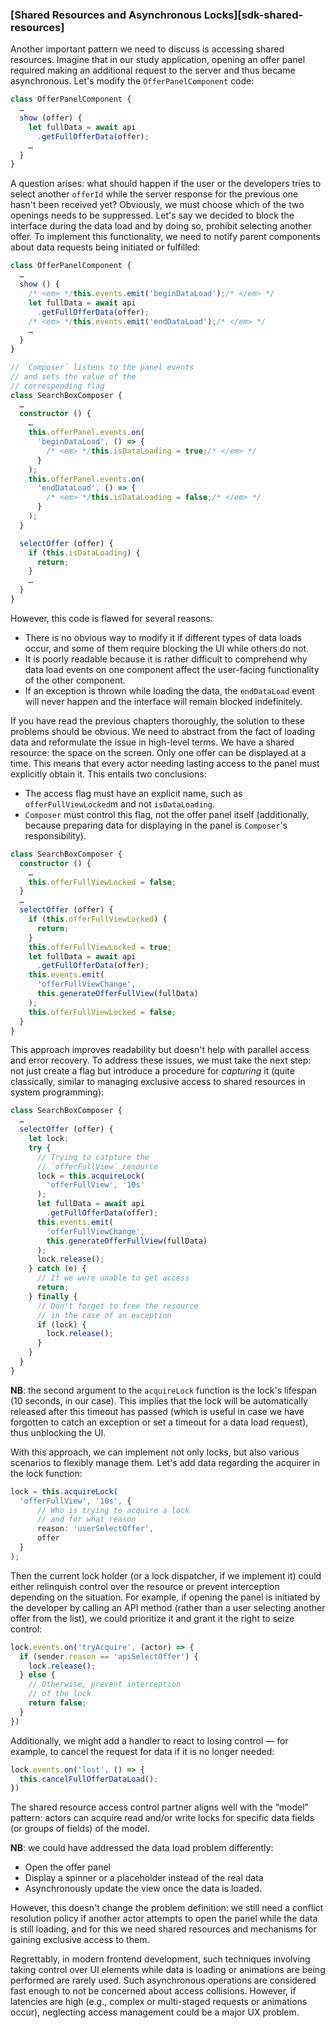 ### [Shared Resources and Asynchronous Locks][sdk-shared-resources]

Another important pattern we need to discuss is accessing shared resources. Imagine that in our study application, opening an offer panel required making an additional request to the server and thus became asynchronous. Let's modify the `OfferPanelComponent` code:

```typescript
class OfferPanelComponent {
  …
  show (offer) {
    let fullData = await api
      .getFullOfferData(offer);
    …
  }
}
```

A question arises: what should happen if the user or the developers tries to select another `offerId` while the server response for the previous one hasn't been received yet? Obviously, we must choose which of the two openings needs to be suppressed. Let's say we decided to block the interface during the data load and by doing so, prohibit selecting another offer. To implement this functionality, we need to notify parent components about data requests being initiated or fulfilled:

```typescript
class OfferPanelComponent {
  …
  show () {
    /* <em> */this.events.emit('beginDataLoad');/* </em> */
    let fullData = await api
      .getFullOfferData(offer);
    /* <em> */this.events.emit('endDataLoad');/* </em> */
    …
  }
}
```

```typescript
// `Composer` listens to the panel events
// and sets the value of the
// corresponding flag
class SearchBoxComposer {
  …
  constructor () {
    …
    this.offerPanel.events.on(
      'beginDataLoad', () => {
        /* <em> */this.isDataLoading = true;/* </em> */
      }
    );
    this.offerPanel.events.on(
      'endDataLoad', () => {
        /* <em> */this.isDataLoading = false;/* </em> */
      }
    );
  }

  selectOffer (offer) {
    if (this.isDataLoading) {
      return;
    }
    …
  }
}
```

However, this code is flawed for several reasons:
  * There is no obvious way to modify it if different types of data loads occur, and some of them require blocking the UI while others do not.
  * It is poorly readable because it is rather difficult to comprehend why data load events on one component affect the user-facing functionality of the other component.
  * If an exception is thrown while loading the data, the `endDataLoad` event will never happen and the interface will remain blocked indefinitely.

If you have read the previous chapters thoroughly, the solution to these problems should be obvious. We need to abstract from the fact of loading data and reformulate the issue in high-level terms. We have a shared resource: the space on the screen. Only one offer can be displayed at a time. This means that every actor needing lasting access to the panel must explicitly obtain it. This entails two conclusions:
  * The access flag must have an explicit name, such as `offerFullViewLocked`m and not `isDataLoading`.
  * `Composer` must control this flag, not the offer panel itself (additionally, because preparing data for displaying in the panel is `Composer`'s responsibility).

```typescript
class SearchBoxComposer {
  constructor () {
    …
    this.offerFullViewLocked = false;
  }
  …
  selectOffer (offer) {
    if (this.offerFullViewLocked) {
      return;
    }
    this.offerFullViewLocked = true;
    let fullData = await api
      .getFullOfferData(offer);
    this.events.emit(
      'offerFullViewChange',
      this.generateOfferFullView(fullData)
    );
    this.offerFullViewLocked = false;
  }
}
```

This approach improves readability but doesn't help with parallel access and error recovery. To address these issues, we must take the next step: not just create a flag but introduce a procedure for *capturing* it (quite classically, similar to managing exclusive access to shared resources in system programming):

```typescript
class SearchBoxComposer {
  …
  selectOffer (offer) {
    let lock;
    try {
      // Trying to catpture the
      // `offerFullView` resource
      lock = this.acquireLock(
        'offerFullView', '10s'
      );
      let fullData = await api
        .getFullOfferData(offer);
      this.events.emit(
        'offerFullViewChange',
        this.generateOfferFullView(fullData)
      );
      lock.release();
    } catch (e) {
      // If we were unable to get access
      return;
    } finally {
      // Don't forget to free the resource
      // in the case of an exception
      if (lock) {
        lock.release();
      }
    }
  }
}
```

**NB**: the second argument to the `acquireLock` function is the lock's lifespan (10 seconds, in our case). This implies that the lock will be automatically released after this timeout has passed (which is useful in case we have forgotten to catch an exception or set a timeout for a data load request), thus unblocking the UI.

With this approach, we can implement not only locks, but also various scenarios to flexibly manage them. Let's add data regarding the acquirer in the lock function:

```typescript
lock = this.acquireLock(
  'offerFullView', '10s', {
      // Who is trying to acquire a lock
      // and for what reason
      reason: 'userSelectOffer',
      offer
  }
);
```

Then the current lock holder (or a lock dispatcher, if we implement it) could either relinquish control over the resource or prevent interception depending on the situation. For example, if opening the panel is initiated by the developer by calling an API method (rather than a user selecting another offer from the list), we could prioritize it and grant it the right to seize control:

```typescript
lock.events.on('tryAcquire', (actor) => {
  if (sender.reason == 'apiSelectOffer') {
    lock.release();
  } else {
    // Otherwise, prevent interception
    // of the lock
    return false;
  }
})
```

Additionally, we might add a handler to react to losing control — for example, to cancel the request for data if it is no longer needed:

```typescript
lock.events.on('lost', () => {
  this.cancelFullOfferDataLoad();
})
```

The shared resource access control partner aligns well with the “model” pattern: actors can acquire read and/or write locks for specific data fields (or groups of fields) of the model.

**NB**: we could have addressed the data load problem differently:
  * Open the offer panel
  * Display a spinner or a placeholder instead of the real data
  * Asynchronously update the view once the data is loaded.

However, this doesn't change the problem definition: we still need a conflict resolution policy if another actor attempts to open the panel while the data is still loading, and for this we need shared resources and mechanisms for gaining exclusive access to them.

Regrettably, in modern frontend development, such techniques involving taking control over UI elements while data is loading or animations are being performed are rarely used. Such asynchronous operations are considered fast enough to not be concerned about access collisions. However, if latencies are high (e.g., complex or multi-staged requests or animations occur), neglecting access management could be a major UX problem.